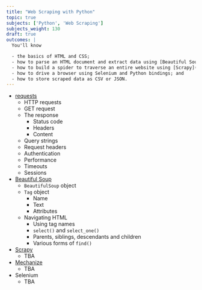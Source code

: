 ```yaml
---
title: "Web Scraping with Python"
topic: true
subjects: ['Python', 'Web Scraping']
subjects_weight: 130
draft: true
outcomes: |
  You'll know

  - the basics of HTML and CSS;
  - how to parse an HTML document and extract data using [Beautiful Soup](https://www.crummy.com/software/BeautifulSoup/);
  - how to build a spider to traverse an entire website using [Scrapy](https://scrapy.org/);
  - how to drive a browser using Selenium and Python bindings; and
  - how to store scraped data as CSV or JSON.
---
```


- [requests](http://docs.python-requests.org/en/master/)
  - HTTP requests
  - GET request
  - The response
    - Status code
    - Headers
    - Content
  - Query strings
  - Request headers
  - Authentication
  - Performance
  - Timeouts
  - Sessions
- [Beautiful Soup](https://www.crummy.com/software/BeautifulSoup/)
  - `BeautifulSoup` object
  - `Tag` object
  	- Name
  	- Text
  	- Attributes
  - Navigating HTML
  	- Using tag names
    - `select()` and `select_one()`
    - Parents, siblings, descendants and children
    - Various forms of `find()`
- [Scrapy](https://scrapy.org/)
  - TBA
- [Mechanize](https://github.com/python-mechanize/mechanize)
  - TBA
- Selenium
  - TBA